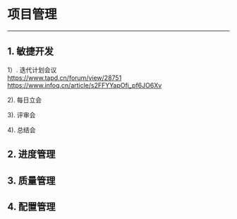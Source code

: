 # 项目管理
---

## 1. 敏捷开发
1）. 迭代计划会议  
https://www.tapd.cn/forum/view/28751  
https://www.infoq.cn/article/s2FFYYapOfi_pf6JO6Xv  

2). 每日立会  

3). 评审会

4). 总结会

## 2. 进度管理

## 3. 质量管理

## 4. 配置管理

